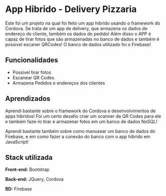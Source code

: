 # App Hibrido - Delivery Pizzaria

Este foi um projeto na qual foi feito um app hibrido usando o framework do Cordova. Se trata de um app de delivery, que armazena os dados de endereço do cliente, também os dados do pedido! Além disso o APP é capaz de tirar fotos que são armazenadas no banco de dados e também é possivel escaner QRCodes! O banco de dados utilizado foi o Firebase!

## Funcionalidades

- Possivel tirar fotos
- Escanear QR Codes
- Armazena Pedidos e endereços dos clientes

## Aprendizados

Aprendi bastante sobre o framework do Cordova e desenvolvimentos de apps hibridos! Foi um certo desafio criar um scanner de QR Codes para ele e também faze-lo tirar e armazenar fotos em um banco de dados NoSQL!

Aprendi bastante também sobre como manusear um banco de dados do Firebase, e em como fazer a conexão do banco com o app hibrido em JavaScript!

## Stack utilizada

**Front-end:** Bootstrap

**Back-end:** JQuery, Cordova

**BD:** Firebase
